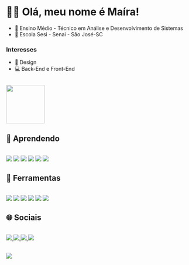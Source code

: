 #  🐱‍💻 Olá, meu nome é Maíra!

- 📓 Ensino Médio - Técnico em Análise e Desenvolvimento de Sistemas <br>
- 🏫 Escola Sesi - Senai - São José-SC <br>
###   Interesses
- 🎨 Design <br>
- 💻 Back-End e Front-End <br>
## 
<div>
  <img height="105em" src="https://github-readme-stats.vercel.app/api/top-langs/?username=maira-ag&layout=compact&langs_count=16&theme=discord_old_blurple&hide_border=true&card_width=810&border_radius=4.5"/>
</div>

## 📖 Aprendendo
<div style="display: inline_block"><br>
  <img src= "https://img.shields.io/badge/CSS3-1572B6?style=for-the-badge&logo=css3&logoColor=white">
  <img src= "https://img.shields.io/badge/HTML5-E34F26?style=for-the-badge&logo=html5&logoColor=white">
  <img src= "https://img.shields.io/badge/JavaScript-F7DF1E.svg?style=for-the-badge&logo=JavaScript&logoColor=black">
  <img src= "https://img.shields.io/badge/Node.js-339933.svg?style=for-the-badge&logo=nodedotjs&logoColor=white">
  <img src= "https://img.shields.io/badge/blender-%23F5792A.svg?style=for-the-badge&logo=blender&logoColor=white">
  <img src= "https://img.shields.io/badge/WordPress-21759B.svg?style=for-the-badge&logo=WordPress&logoColor=white">
 </div>
 
 ## 🔧 Ferramentas
 <div style="display: inline_block"><br>
  <img src= "https://img.shields.io/badge/Figma-4153a3?style=for-the-badge&logo=figma&logoColor=white">
  <img src= "https://img.shields.io/badge/Canva-%2300C4CC.svg?&style=for-the-badge&logo=Canva&logoColor=white">
  <img src= "https://img.shields.io/badge/Visual_Studio-5C2D91?style=for-the-badge&logo=visual%20studio&logoColor=white">
  <img src= "https://img.shields.io/badge/Notion-000000?style=for-the-badge&logo=notion&logoColor=white">
  <img src= "https://img.shields.io/badge/sqlite-%2307405e.svg?style=for-the-badge&logo=sqlite&logoColor=white">
  <img src= "https://img.shields.io/badge/Git-F05032.svg?style=for-the-badge&logo=Git&logoColor=white">
  </div>
 
 ## 🌐 Sociais
 <div style="display: inline_block"><br>
  <a href="https://www.behance.net/maira-ag" target="_blank"</a> <img src= "https://img.shields.io/badge/Behance-0054F7?style=for-the-badge&logo=behance&logoColor=white">
  <a href="https://github.com/maira-ag" target="_blank"</a> <img src= "https://img.shields.io/badge/GitHub-100000?style=for-the-badge&logo=github&logoColor=white">
  <a href="https://www.last.fm/pt/user/N4VYx" target="_blank"</a> <img src= "https://img.shields.io/badge/Last.fm-D51007.svg?style=for-the-badge&logo=lastdotfm&logoColor=white">
  <a href="https://ko-fi.com/mairaaguiar#" target="_blank"</a> <img src= "https://img.shields.io/badge/Kofi-FF5E5B.svg?style=for-the-badge&logo=Ko-fi&logoColor=white">
  </div>
<br>
 
 [![](https://visitcount.itsvg.in/api?id=maduveridiano&icon=2&color=6)](https://visitcount.itsvg.in)
 
  

 
 
 
  
